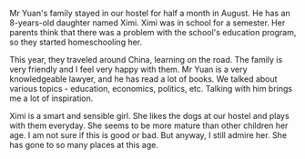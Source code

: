 Mr Yuan's family stayed in our hostel for half a month in August. He has an 8-years-old daughter named Ximi. Ximi was in school for a semester. Her parents think that there was a problem with the school's education program, so they started homeschooling her.

This year, they traveled around China, learning on the road. The family is very friendly and I feel very happy with them. Mr Yuan is a very knowledgeable lawyer, and he has read a lot of books. We talked about various topics - education, economics, politics, etc. Talking with him brings me a lot of inspiration.

Ximi is a smart and sensible girl. She likes the dogs at our hostel and plays with them everyday. She seems to be more mature than other children her age. I am not sure if this is good or bad. But anyway, I still admire her. She has gone to so many places at this age.
